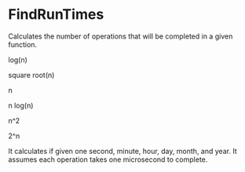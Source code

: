 # FindRunTimes
Calculates the number of operations that will be completed in a given function.

log(n)

square root(n)

n

n log(n)

n^2

2^n

It calculates if given one second, minute, hour, day, month, and year.
It assumes each operation takes one microsecond to complete.
